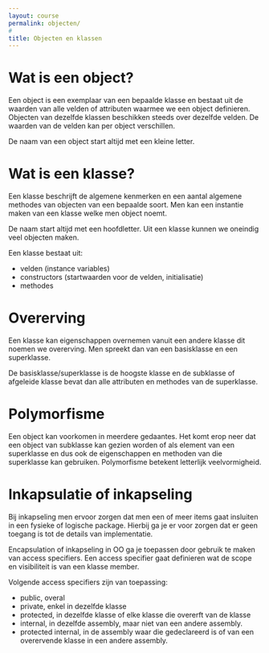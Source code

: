 ```yaml
---
layout: course
permalink: objecten/
#
title: Objecten en klassen
---
```

# Wat is een object?
Een object is een exemplaar van een bepaalde klasse en bestaat uit de waarden van alle velden of attributen waarmee we een object definieren. Objecten van dezelfde klassen beschikken steeds over dezelfde velden. De waarden van de velden kan per object verschillen.

De naam van een object start altijd met een kleine letter.

# Wat is een klasse?
Een klasse beschrijft de algemene kenmerken en een aantal algemene methodes van objecten van een bepaalde soort.
Men kan een instantie maken van een klasse welke men object noemt.

De naam start altijd met een hoofdletter.
Uit een klasse kunnen we oneindig veel objecten maken.

Een klasse bestaat uit:
- velden (instance variables)
- constructors (startwaarden voor de velden, initialisatie)
- methodes

# Overerving
Een klasse kan eigenschappen overnemen vanuit een andere klasse dit noemen we overerving.
Men spreekt dan van een basisklasse en een superklasse.

De basisklasse/superklasse is de hoogste klasse en de subklasse of afgeleide klasse bevat dan alle attributen en methodes van de superklasse.

# Polymorfisme
Een object kan voorkomen in meerdere gedaantes.
Het komt erop neer dat een object van subklasse kan gezien worden of als element van een superklasse en dus ook de eigenschappen en methoden van die superklasse kan gebruiken.
Polymorfisme betekent letterlijk veelvormigheid.

# Inkapsulatie of inkapseling
Bij inkapseling men ervoor zorgen dat men een of meer items gaat insluiten in een fysieke of logische package.
Hierbij ga je er voor zorgen dat er geen toegang is tot de details van implementatie.

Encapsulation of inkapseling in OO ga je toepassen door gebruik te maken van access specifiers.
Een access specifier gaat definieren wat de scope en visibiliteit is van een klasse member.

Volgende access specifiers zijn van toepassing:

- public, overal
- private, enkel in dezelfde klasse
- protected, in dezelfde klasse of elke klasse die overerft van de klasse
- internal, in dezelfde assembly, maar niet van een andere assembly.
- protected internal, in de assembly waar die gedeclareerd is of van een overervende klasse in een andere assembly.